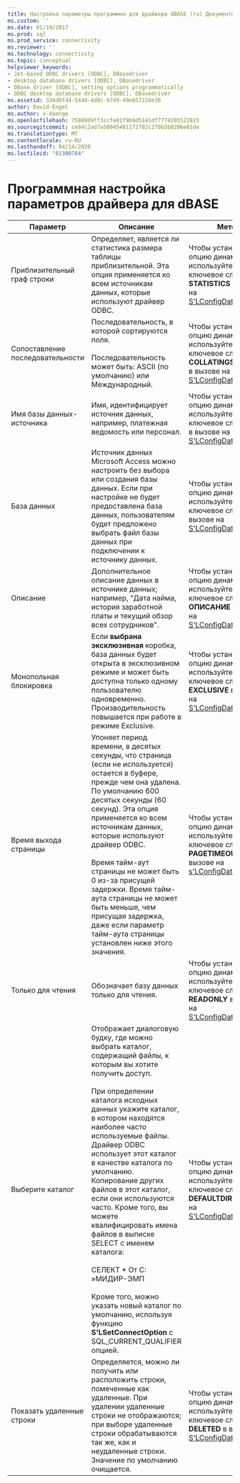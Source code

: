 ```yaml
---
title: Настройка параметры программно для драйвера dBASE (ru) Документы Майкрософт
ms.custom: ''
ms.date: 01/19/2017
ms.prod: sql
ms.prod_service: connectivity
ms.reviewer: ''
ms.technology: connectivity
ms.topic: conceptual
helpviewer_keywords:
- Jet-based ODBC drivers [ODBC], DBasedriver
- desktop database drivers [ODBC], DBasedriver
- DBase driver [ODBC], setting options programmatically
- ODBC desktop database drivers [ODBC], DBasedriver
ms.assetid: 336d0fd4-5448-4d8c-b7d9-49e857228e36
author: David-Engel
ms.author: v-daenge
ms.openlocfilehash: 75889d9ff3ccfe01f9b8d5141df7774205522815
ms.sourcegitcommit: ce94c2ad7a50945481172782c270b5b0206e61de
ms.translationtype: MT
ms.contentlocale: ru-RU
ms.lasthandoff: 04/14/2020
ms.locfileid: "81300784"
---
```

# <a name="setting-options-programmatically-for-the-dbase-driver"></a>Программная настройка параметров драйвера для dBASE

|Параметр|Описание|Метод|  
|------------|-----------------|------------|  
|Приблизительный граф строки|Определяет, является ли статистика размера таблицы приблизительной. Эта опция применяется ко всем источникам данных, которые используют драйвер ODBC.|Чтобы установить эту опцию динамически, используйте ключевое слово **STATISTICS** в вызове на [S'LConfigDataSource](../../odbc/microsoft/sqlconfigdatasource-dbase-driver.md).|  
|Сопоставление последовательности|Последовательность, в которой сортируются поля.<br /><br /> Последовательность может быть: ASCII (по умолчанию) или Международный.|Чтобы установить эту опцию динамически, используйте ключевое слово **COLLATINGSEQUENCE** в вызове на [S'LConfigDataSource](../../odbc/microsoft/sqlconfigdatasource-dbase-driver.md).|  
|Имя базы данных-источника|Имя, идентифицирует источник данных, например, платежная ведомость или персонал.|Чтобы установить эту опцию динамически, используйте ключевое слово **DSN** в вызове на [S'LConfigDataSource](../../odbc/microsoft/sqlconfigdatasource-dbase-driver.md).|  
|База данных|Источник данных Microsoft Access можно настроить без выбора или создания базы данных. Если при настройке не будет предоставлена база данных, пользователям будет предложено выбрать файл базы данных при подключении к источнику данных.|Чтобы установить эту опцию динамически, используйте ключевое слово **DB'** в вызове на [S'LConfigDataSource.](../../odbc/microsoft/sqlconfigdatasource-dbase-driver.md)|  
|Описание|Дополнительное описание данных в источнике данных; например, "Дата найма, история заработной платы и текущий обзор всех сотрудников".|Чтобы установить эту опцию динамически, используйте ключевое слово **ОПИСАНИЕ** в вызове на [S'LConfigDataSource](../../odbc/microsoft/sqlconfigdatasource-dbase-driver.md).|  
|Монопольная блокировка|Если **выбрана эксклюзивная** коробка, база данных будет открыта в эксклюзивном режиме и может быть доступна только одному пользователю одновременно. Производительность повышается при работе в режиме Exclusive.|Чтобы установить эту опцию динамически, используйте ключевое слово **EXCLUSIVE** в вызове на [S'LConfigDataSource](../../odbc/microsoft/sqlconfigdatasource-dbase-driver.md).|  
|Время выхода страницы|Упоняет период времени, в десятых секунды, что страница (если не используется) остается в буфере, прежде чем она удалена. По умолчанию 600 десятых секунды (60 секунд). Эта опция применяется ко всем источникам данных, которые используют драйвер ODBC.<br /><br /> Время тайм-аут страницы не может быть 0 из-за присущей задержки. Время тайм-аута страницы не может быть меньше, чем присущая задержка, даже если параметр тайм-аута страницы установлен ниже этого значения.|Чтобы установить эту опцию динамически, используйте ключевое слово **PAGETIMEOUT** в вызове на [s'LConfigDataSource](../../odbc/microsoft/sqlconfigdatasource-dbase-driver.md).|  
|Только для чтения|Обозначает базу данных только для чтения.|Чтобы установить эту опцию динамически, используйте ключевое слово **READONLY** в вызове на [S'LConfigDataSource.](../../odbc/microsoft/sqlconfigdatasource-dbase-driver.md)|  
|Выберите каталог|Отображает диалоговую будку, где можно выбрать каталог, содержащий файлы, к которым вы хотите получить доступ.<br /><br /> При определении каталога исходных данных укажите каталог, в котором находятся наиболее часто используемые файлы. Драйвер ODBC использует этот каталог в качестве каталога по умолчанию. Копирование других файлов в этот каталог, если они используются часто. Кроме того, вы можете квалифицировать имена файлов в выписке SELECT с именем каталога:<br /><br /> СЕЛЕКТ \* От С: »МИДИР-ЭМП<br /><br /> Кроме того, можно указать новый каталог по умолчанию, используя функцию **S'LSetConnectOption** с SQL_CURRENT_QUALIFIER опцией.|Чтобы установить эту опцию динамически, используйте ключевое слово **DEFAULTDIR** в вызове на [S'LConfigDataSource.](../../odbc/microsoft/sqlconfigdatasource-dbase-driver.md)|  
|Показать удаленные строки|Определяется, можно ли получить или расположить строки, помеченные как удаленные. При удалении удаленные строки не отображаются; при выборе удаленные строки обрабатываются так же, как и неудаленные строки. Значение по умолчанию очищается.|Чтобы установить эту опцию динамически, используйте ключевое слово **DELETED** в вызове на [S'LConfigDataSource](../../odbc/microsoft/sqlconfigdatasource-dbase-driver.md).|
